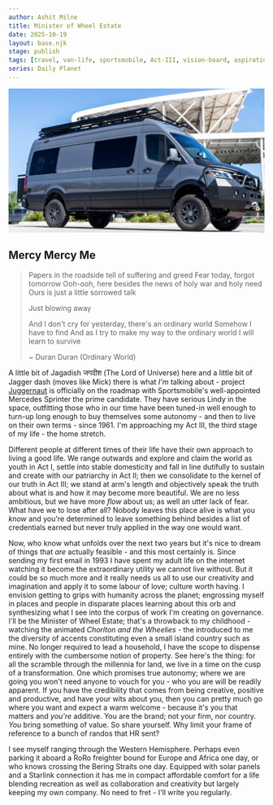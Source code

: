 ```yaml
---
author: Ashit Milne
title: Minister of Wheel Estate 
date: 2025-10-19
layout: base.njk
stage: publish
tags: [travel, van-life, sportsmobile, Act-III, vision-board, aspiration, productive-day-dream]
series: Daily Planet
---
```


![](./assets/SportsmobileExt.png)

## Mercy Mercy Me

>Papers in the roadside tell of suffering and greed
>Fear today, forgot tomorrow
>Ooh-ooh, here besides the news of holy war and holy need
>Ours is just a little sorrowed talk
>
>Just blowing away
>
>And I don't cry for yesterday, there's an ordinary world
>Somehow I have to find
>And as I try to make my way to the ordinary world
>I will learn to survive
>
>~ Duran Duran (Ordinary World)


A little bit of Jagadish  जगदीश  (The Lord of Universe) here and a little bit of Jagger dash (moves like Mick) there is what *I'm* talking about - project [Juggernaut](https://en.wikipedia.org/wiki/Juggernaut) is officially on the roadmap with Sportsmobile's well-appointed Mercedes Sprinter the prime candidate. They have serious Lindy in the space, outfitting those who in our time have been tuned-in well enough to turn-up long enough to buy themselves some autonomy - and then to live on their own terms - since 1961. I'm approaching my Act III, the third stage of my life - the home stretch.

Different people at different times of their life have their own approach to living a good life. We range outwards and explore and claim the world as youth in Act I, settle into stable domesticity and fall in line dutifully to sustain and create with our patriarchy in  Act II; then we consolidate to the kernel of our truth in Act III; we stand at arm's length and objectively speak the truth about what is and how it may become more beautiful. We are no less ambitious, but we have more *flow* about us; as well an utter lack of fear.   What have we to lose after all? Nobody leaves this place alive is what you *know* and you're determined to leave something behind besides a list of credentials earned but never truly applied in the way one would want.

Now, who know what unfolds over the next two years but it's nice to dream of things that *are* actually feasible - and this most certainly is. Since sending my first email in 1993 I have spent my adult life on the internet watching it become the extraordinary utility we cannot live without. But it could be so much more and it really needs us all to use our creativity and imagination and apply it to some labour of love; culture worth having. I envision getting to grips with humanity across the planet; engrossing myself in places and people in disparate places learning about this orb and synthesizing what I see into the corpus of work I'm creating on governance. I'll be the Minister of Wheel Estate; that's a throwback to my childhood - watching the animated *Chorlton and the Wheelies* - the introduced to me the diversity of accents constituting even a small island country such as mine. No longer required to lead a household, I have the scope to dispense entirely with the cumbersome notion of property. See here's the thing: for all the scramble through the millennia for land, we live in a time on the cusp of a transformation. One which promises true autonomy; where we are going you won't need anyone to vouch for you - who you are will be readily apparent. If you have the credibility that comes from being creative, positive and productive, and have your wits about you, then you can pretty much go where you want and expect a warm welcome - because it's you that matters and *you're* additive. You are the brand; not your firm, nor country. *You* bring something of value. So share yourself. Why limit your frame of reference to a bunch of randos that HR sent?

I see myself ranging through the Western Hemisphere. Perhaps even parking it aboard a RoRo freighter bound for Europe and Africa one day, or who knows crossing the Bering Straits one day. Equipped with solar panels and a Starlink connection it has me in compact affordable comfort for a life blending recreation as well as collaboration and creativity but largely keeping my own company.  No need to fret - I'll write you regularly.